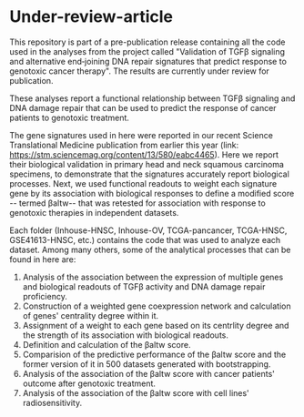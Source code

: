 # Under-review-article

This repository is part of a pre-publication release containing all the code used in the analyses from the project called "Validation of TGFβ signaling and alternative end‐joining DNA repair signatures that predict response to genotoxic cancer therapy". The results are currently under review for publication. 

These analyses report a functional relationship between TGFβ signaling and DNA damage repair that can be used to predict the response of cancer patients to genotoxic treatment. 

The gene signatures used in here were reported in our recent Science Translational Medicine publication from earlier this year (link: https://stm.sciencemag.org/content/13/580/eabc4465). Here we report their biological validation in primary head and neck squamous carcinoma specimens, to demonstrate that the signatures accurately report biological processes. Next, we used functional readouts to weight each signature gene by its association with biological responses to define a modified score -- termed βaltw-- that was retested for association with response to genotoxic therapies in independent datasets.

Each folder (Inhouse-HNSC, Inhouse-OV, TCGA-pancancer, TCGA-HNSC, GSE41613-HNSC, etc.) contains the code that was used to analyze each dataset. Among many others, some of the analytical processes that can be found in here are: 
1. Analysis of the association between the expression of multiple genes and biological readouts of TGFβ activity and DNA damage repair proficiency. 
2. Construction of a weighted gene coexpression network and calculation of genes' centrality degree within it. 
3. Assignment of a weight to each gene based on its centrlity degree and the strength of its association with biological readouts. 
4. Definition and calculation of the βaltw score. 
5. Comparision of the predictive performance of the βaltw score and the former version of it in 500 datasets generated with bootstrapping. 
6. Analysis of the association of the βaltw score with cancer patients' outcome after genotoxic treatment. 
7. Analysis of the association of the βaltw score with cell lines' radiosensitivity. 
